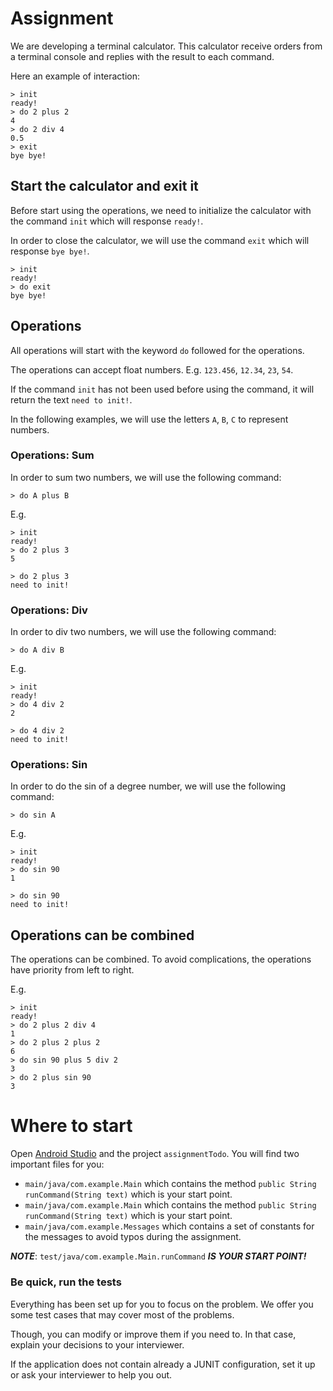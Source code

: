 # Assignment

We are developing a terminal calculator. This calculator receive orders from a terminal console and replies with the result to each command.

Here an example of interaction:

```
> init
ready!
> do 2 plus 2
4
> do 2 div 4
0.5
> exit
bye bye!
```

## Start the calculator and exit it

Before start using the operations, we need to initialize the calculator with the command <code>init</code> which will response <code>ready!</code>.

In order to close the calculator, we will use the command <code>exit</code> which will response <code>bye bye!</code>.

```
> init
ready!
> do exit
bye bye!
```

## Operations

All operations will start with the keyword <code>do</code> followed for the operations.

The operations can accept float numbers. E.g. <code>123.456</code>, <code>12.34</code>, <code>23</code>, <code>54</code>.

If the command <code>init</code> has not been used before using the command, it will return the text <code>need to init!</code>.

In the following examples, we will use the letters <code>A</code>, <code>B</code>, <code>C</code> to represent numbers.

### Operations: Sum

In order to sum two numbers, we will use the following command:

```
> do A plus B
```

E.g.

```
> init
ready!
> do 2 plus 3
5
```

```
> do 2 plus 3
need to init!
```

### Operations: Div

In order to div two numbers, we will use the following command:

```
> do A div B
```

E.g.

```
> init
ready!
> do 4 div 2
2
```

```
> do 4 div 2
need to init!
```

### Operations: Sin

In order to do the sin of a degree number, we will use the following command:

```
> do sin A
```

E.g.

```
> init
ready!
> do sin 90
1
```

```
> do sin 90
need to init!
```

## Operations can be combined

The operations can be combined. To avoid complications, the operations have priority from left to right.

E.g.

```
> init
ready!
> do 2 plus 2 div 4
1
> do 2 plus 2 plus 2
6
> do sin 90 plus 5 div 2
3
> do 2 plus sin 90
3
```

# Where to start

Open [Android Studio](https://developer.android.com/sdk/index.html) and the project <code>assignmentTodo</code>. You will find two important files for you:

- <code>main/java/com.example.Main</code> which contains the method <code>public String runCommand(String text)</code> which is your start point.
- <code>main/java/com.example.Main</code> which contains the method <code>public String runCommand(String text)</code> which is your start point.
- <code>main/java/com.example.Messages</code> which contains a set of constants for the messages to avoid typos during the assignment.

***NOTE***: <code>test/java/com.example.Main.runCommand</code> ***IS YOUR START POINT!***

### Be quick, run the tests

Everything has been set up for you to focus on the problem. We offer you some test cases that may cover most of the problems.

Though, you can modify or improve them if you need to. In that case, explain your decisions to your interviewer.

If the application does not contain already a JUNIT configuration, set it up or ask your interviewer to help you out.